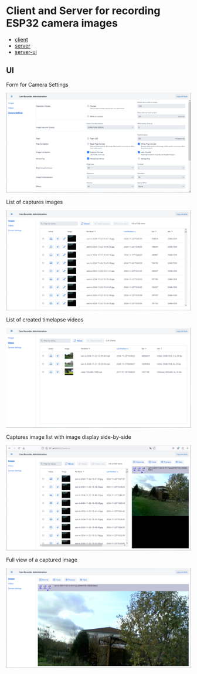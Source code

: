 # Client and Server for recording ESP32 camera images

- [client](client/README.md)
- [server](server/README.md)
- [server-ui](server-ui/README.md)

## UI

Form for Camera Settings

![camera-settings](docs/images/camera-settings.png)

List of captures images

![images](docs/images/images.png)

List of created timelapse videos

![videos](docs/images/videos.png)

Captures image list with image display side-by-side

![images-half-viewer](docs/images/images-half-viewer.png)

Full view of a captured image

![images-full-viewer](docs/images/images-full-viewer.png)